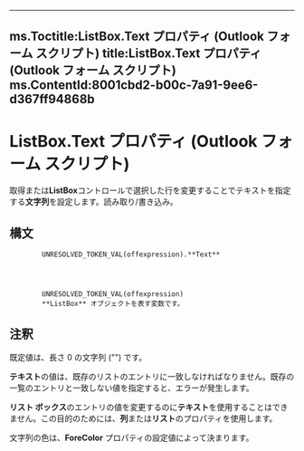 

---
ms.Toctitle:ListBox.Text プロパティ (Outlook フォーム スクリプト)
title:ListBox.Text プロパティ (Outlook フォーム スクリプト)
ms.ContentId:8001cbd2-b00c-7a91-9ee6-d367ff94868b
---
# ListBox.Text プロパティ (Outlook フォーム スクリプト)




取得または**ListBox**コントロールで選択した行を変更することでテキストを指定する**文字列**を設定します。読み取り/書き込み。

## 構文

            UNRESOLVED_TOKEN_VAL(offexpression).**Text**




            UNRESOLVED_TOKEN_VAL(offexpression)
            **ListBox** オブジェクトを表す変数です。



## 注釈
既定値は、長さ 0 の文字列 ("") です。



**テキスト**の値は、既存のリストのエントリに一致しなければなりません。既存の一覧のエントリと一致しない値を指定すると、エラーが発生します。



**リスト ボックス**のエントリの値を変更するのに**テキスト**を使用することはできません。この目的のためには、**列**または**リスト**のプロパティを使用します。



文字列の色は、**ForeColor** プロパティの設定値によって決まります。




